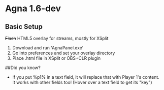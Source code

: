 Agna 1.6-dev
====

## Basic Setup
~~Flash~~ HTML5 overlay for streams, mostly for XSplit

1. Download and run 'AgnaPanel.exe'
1. Go into preferences and set your overlay directory
1. Place .html file in XSplit or OBS+CLR plugin

##Did you know?
- If you put %p1% in a text field, it will replace that with Player 1's content. It works with other fields too! (Hover over a text field to get its "key")
